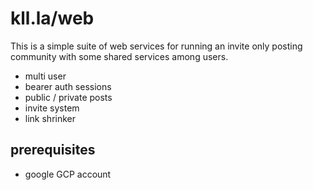# kll.la/web

This is a simple suite of web services for running an invite only posting community with 
some shared services among users. 

- multi user 
- bearer auth sessions
- public / private posts
- invite system 
- link shrinker 

## prerequisites

- google GCP account
 